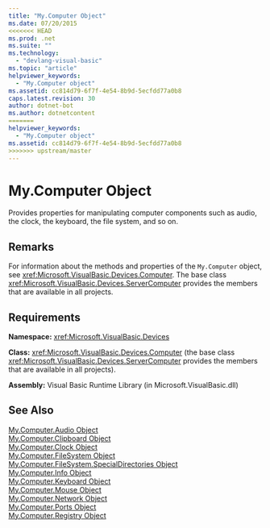 ```yaml
---
title: "My.Computer Object"
ms.date: 07/20/2015
<<<<<<< HEAD
ms.prod: .net
ms.suite: ""
ms.technology: 
  - "devlang-visual-basic"
ms.topic: "article"
helpviewer_keywords: 
  - "My.Computer object"
ms.assetid: cc814d79-6f7f-4e54-8b9d-5ecfdd77a0b8
caps.latest.revision: 30
author: dotnet-bot
ms.author: dotnetcontent
=======
helpviewer_keywords: 
  - "My.Computer object"
ms.assetid: cc814d79-6f7f-4e54-8b9d-5ecfdd77a0b8
>>>>>>> upstream/master
---
```

# My.Computer Object
Provides properties for manipulating computer components such as audio, the clock, the keyboard, the file system, and so on.  
  
## Remarks  
 For information about the methods and properties of the `My.Computer` object, see <xref:Microsoft.VisualBasic.Devices.Computer>. The base class <xref:Microsoft.VisualBasic.Devices.ServerComputer> provides the members that are available in all projects.  
  
## Requirements  
 **Namespace:** <xref:Microsoft.VisualBasic.Devices>  
  
 **Class:** <xref:Microsoft.VisualBasic.Devices.Computer> (the base class <xref:Microsoft.VisualBasic.Devices.ServerComputer> provides the members that are available in all projects).  
  
 **Assembly:** Visual Basic Runtime Library (in Microsoft.VisualBasic.dll)  
  
## See Also  
 [My.Computer.Audio Object](../../../visual-basic/language-reference/objects/my-computer-audio-object.md)  
 [My.Computer.Clipboard Object](../../../visual-basic/language-reference/objects/my-computer-clipboard-object.md)  
 [My.Computer.Clock Object](../../../visual-basic/language-reference/objects/my-computer-clock-object.md)  
 [My.Computer.FileSystem Object](../../../visual-basic/language-reference/objects/my-computer-filesystem-object.md)  
 [My.Computer.FileSystem.SpecialDirectories Object](../../../visual-basic/language-reference/objects/my-computer-filesystem-specialdirectories-object.md)  
 [My.Computer.Info Object](../../../visual-basic/language-reference/objects/my-computer-info-object.md)  
 [My.Computer.Keyboard Object](../../../visual-basic/language-reference/objects/my-computer-keyboard-object.md)  
 [My.Computer.Mouse Object](../../../visual-basic/language-reference/objects/my-computer-mouse-object.md)  
 [My.Computer.Network Object](../../../visual-basic/language-reference/objects/my-computer-network-object.md)  
 [My.Computer.Ports Object](../../../visual-basic/language-reference/objects/my-computer-ports-object.md)  
 [My.Computer.Registry Object](../../../visual-basic/language-reference/objects/my-computer-registry-object.md)
